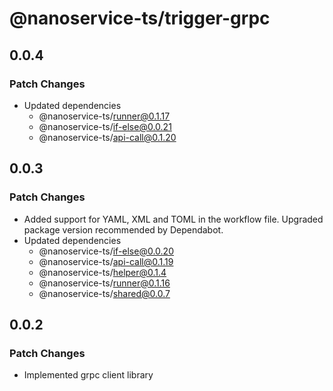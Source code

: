 # @nanoservice-ts/trigger-grpc

## 0.0.4

### Patch Changes

- Updated dependencies
  - @nanoservice-ts/runner@0.1.17
  - @nanoservice-ts/if-else@0.0.21
  - @nanoservice-ts/api-call@0.1.20

## 0.0.3

### Patch Changes

- Added support for YAML, XML and TOML in the workflow file. Upgraded package version recommended by Dependabot.
- Updated dependencies
  - @nanoservice-ts/if-else@0.0.20
  - @nanoservice-ts/api-call@0.1.19
  - @nanoservice-ts/helper@0.1.4
  - @nanoservice-ts/runner@0.1.16
  - @nanoservice-ts/shared@0.0.7

## 0.0.2

### Patch Changes

- Implemented grpc client library

